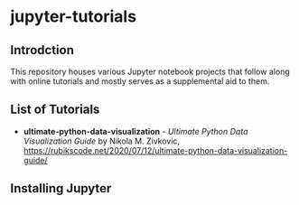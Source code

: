 # jupyter-tutorials

## Introdction
This repository houses various Jupyter notebook projects that follow along with online tutorials and mostly serves as a supplemental aid to them.

## List of Tutorials

* **ultimate-python-data-visualization** - *Ultimate Python Data Visualization Guide* by Nikola M. Zivkovic, https://rubikscode.net/2020/07/12/ultimate-python-data-visualization-guide/

## Installing Jupyter

